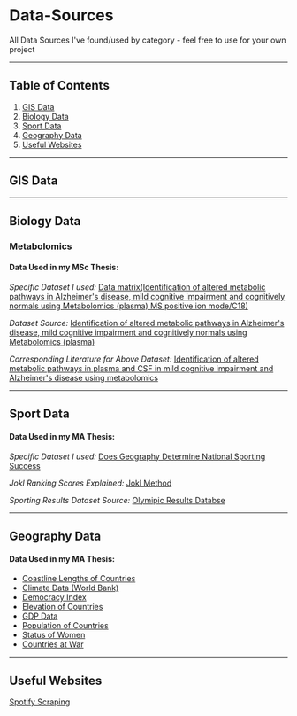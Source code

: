 # Data-Sources
All Data Sources I've found/used by category - feel free to use for your own project
***
## Table of Contents
1. [GIS Data](#gis-data)
2. [Biology Data](#biology-data)
3. [Sport Data](#sport-data)
4. [Geography Data](#geography-data)
5. [Useful Websites](#useful-websites)
***
## GIS Data

***
## Biology Data
### Metabolomics
#### Data Used in my MSc Thesis:
_Specific Dataset I used:_
[Data matrix(Identification of altered metabolic pathways in Alzheimer's disease, mild cognitive impairment and cognitively normals using Metabolomics (plasma) MS positive ion mode/C18)](https://www.metabolomicsworkbench.org/data/showfile_t.php?RA=90.242.255.146&DF=MSdata_ST000046_1.txt)

_Dataset Source:_
[Identification of altered metabolic pathways in Alzheimer's disease, mild cognitive impairment and cognitively normals using Metabolomics (plasma)](https://www.metabolomicsworkbench.org/data/DRCCMetadata.php?Mode=Study&StudyID=ST000046)

_Corresponding Literature for Above Dataset:_
[Identification of altered metabolic pathways in plasma and CSF in mild cognitive impairment and Alzheimer's disease using metabolomics](https://pubmed.ncbi.nlm.nih.gov/23700429/)

***
## Sport Data
#### Data Used in my MA Thesis:
_Specific Dataset I used:_
[Does Geography Determine National Sporting Success](https://github.com/VikkiWalls/Data-Sources/blob/main/CSV%20Files/Does%20Geography%20Determine%20National%20Sporting%20Success.csv)

_Jokl Ranking Scores Explained:_
[Jokl Method](https://github.com/VikkiWalls/Data-Sources/blob/main/Other%20Files/Jokl%20Ranking%20Score%20Explained.txt)

_Sporting Results Dataset Source:_
[Olymipic Results Databse](https://www.olympiandatabase.com/index.php?id=278979&L=1)

***
## Geography Data
#### Data Used in my MA Thesis:

* [Coastline Lengths of Countries](https://www.citypopulation.de/en/world/bymap/coastlines/)
* [Climate Data (World Bank)](https://climateknowledgeportal.worldbank.org/download-data)
* [Democracy Index](https://www.eiu.com/public/topical_report.aspx?campaignid=democracyindex2019)
* [Elevation of Countries](https://www.atlasbig.com/en-us/countries-average-elevation)
* [GDP Data](https://tradingeconomics.com/country-list/gdp)
* [Population of Countries](https://www.worldometers.info/world-population/population-by-country/)
* [Status of Women](https://giwps.georgetown.edu/the-index/)
* [Countries at War](https://worldpopulationreview.com/country-rankings/countries-currently-at-war)


***
## Useful Websites

[Spotify Scraping](https://stevesie.com/apps/spotify-api/track-details-artists)